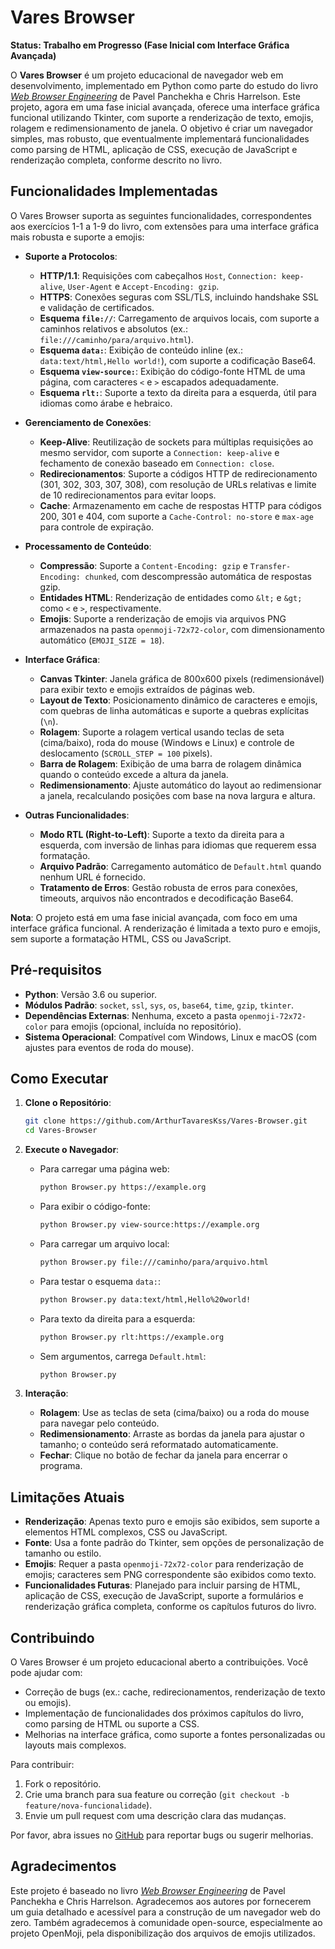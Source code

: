 # Vares Browser

**Status: Trabalho em Progresso (Fase Inicial com Interface Gráfica Avançada)**

O **Vares Browser** é um projeto educacional de navegador web em desenvolvimento, implementado em Python como parte do estudo do livro [*Web Browser Engineering*](https://browser.engineering/index.html) de Pavel Panchekha e Chris Harrelson. Este projeto, agora em uma fase inicial avançada, oferece uma interface gráfica funcional utilizando Tkinter, com suporte a renderização de texto, emojis, rolagem e redimensionamento de janela. O objetivo é criar um navegador simples, mas robusto, que eventualmente implementará funcionalidades como parsing de HTML, aplicação de CSS, execução de JavaScript e renderização completa, conforme descrito no livro.

## Funcionalidades Implementadas

O Vares Browser suporta as seguintes funcionalidades, correspondentes aos exercícios 1-1 a 1-9 do livro, com extensões para uma interface gráfica mais robusta e suporte a emojis:

- **Suporte a Protocolos**:
  - **HTTP/1.1**: Requisições com cabeçalhos `Host`, `Connection: keep-alive`, `User-Agent` e `Accept-Encoding: gzip`.
  - **HTTPS**: Conexões seguras com SSL/TLS, incluindo handshake SSL e validação de certificados.
  - **Esquema `file://`**: Carregamento de arquivos locais, com suporte a caminhos relativos e absolutos (ex.: `file:///caminho/para/arquivo.html`).
  - **Esquema `data:`**: Exibição de conteúdo inline (ex.: `data:text/html,Hello world!`), com suporte a codificação Base64.
  - **Esquema `view-source:`**: Exibição do código-fonte HTML de uma página, com caracteres `<` e `>` escapados adequadamente.
  - **Esquema `rlt:`**: Suporte a texto da direita para a esquerda, útil para idiomas como árabe e hebraico.

- **Gerenciamento de Conexões**:
  - **Keep-Alive**: Reutilização de sockets para múltiplas requisições ao mesmo servidor, com suporte a `Connection: keep-alive` e fechamento de conexão baseado em `Connection: close`.
  - **Redirecionamentos**: Suporte a códigos HTTP de redirecionamento (301, 302, 303, 307, 308), com resolução de URLs relativas e limite de 10 redirecionamentos para evitar loops.
  - **Cache**: Armazenamento em cache de respostas HTTP para códigos 200, 301 e 404, com suporte a `Cache-Control: no-store` e `max-age` para controle de expiração.

- **Processamento de Conteúdo**:
  - **Compressão**: Suporte a `Content-Encoding: gzip` e `Transfer-Encoding: chunked`, com descompressão automática de respostas gzip.
  - **Entidades HTML**: Renderização de entidades como `&lt;` e `&gt;` como `<` e `>`, respectivamente.
  - **Emojis**: Suporte a renderização de emojis via arquivos PNG armazenados na pasta `openmoji-72x72-color`, com dimensionamento automático (`EMOJI_SIZE = 18`).

- **Interface Gráfica**:
  - **Canvas Tkinter**: Janela gráfica de 800x600 pixels (redimensionável) para exibir texto e emojis extraídos de páginas web.
  - **Layout de Texto**: Posicionamento dinâmico de caracteres e emojis, com quebras de linha automáticas e suporte a quebras explícitas (`\n`).
  - **Rolagem**: Suporte a rolagem vertical usando teclas de seta (cima/baixo), roda do mouse (Windows e Linux) e controle de deslocamento (`SCROLL_STEP = 100` pixels).
  - **Barra de Rolagem**: Exibição de uma barra de rolagem dinâmica quando o conteúdo excede a altura da janela.
  - **Redimensionamento**: Ajuste automático do layout ao redimensionar a janela, recalculando posições com base na nova largura e altura.

- **Outras Funcionalidades**:
  - **Modo RTL (Right-to-Left)**: Suporte a texto da direita para a esquerda, com inversão de linhas para idiomas que requerem essa formatação.
  - **Arquivo Padrão**: Carregamento automático de `Default.html` quando nenhum URL é fornecido.
  - **Tratamento de Erros**: Gestão robusta de erros para conexões, timeouts, arquivos não encontrados e decodificação Base64.

**Nota**: O projeto está em uma fase inicial avançada, com foco em uma interface gráfica funcional. A renderização é limitada a texto puro e emojis, sem suporte a formatação HTML, CSS ou JavaScript.

## Pré-requisitos

- **Python**: Versão 3.6 ou superior.
- **Módulos Padrão**: `socket`, `ssl`, `sys`, `os`, `base64`, `time`, `gzip`, `tkinter`.
- **Dependências Externas**: Nenhuma, exceto a pasta `openmoji-72x72-color` para emojis (opcional, incluída no repositório).
- **Sistema Operacional**: Compatível com Windows, Linux e macOS (com ajustes para eventos de roda do mouse).

## Como Executar

1. **Clone o Repositório**:
   ```bash
   git clone https://github.com/ArthurTavaresKss/Vares-Browser.git
   cd Vares-Browser
   ```

2. **Execute o Navegador**:
   - Para carregar uma página web:
     ```bash
     python Browser.py https://example.org
     ```
   - Para exibir o código-fonte:
     ```bash
     python Browser.py view-source:https://example.org
     ```
   - Para carregar um arquivo local:
     ```bash
     python Browser.py file:///caminho/para/arquivo.html
     ```
   - Para testar o esquema `data:`:
     ```bash
     python Browser.py data:text/html,Hello%20world!
     ```
   - Para texto da direita para a esquerda:
     ```bash
     python Browser.py rlt:https://example.org
     ```
   - Sem argumentos, carrega `Default.html`:
     ```bash
     python Browser.py
     ```

3. **Interação**:
   - **Rolagem**: Use as teclas de seta (cima/baixo) ou a roda do mouse para navegar pelo conteúdo.
   - **Redimensionamento**: Arraste as bordas da janela para ajustar o tamanho; o conteúdo será reformatado automaticamente.
   - **Fechar**: Clique no botão de fechar da janela para encerrar o programa.

## Limitações Atuais

- **Renderização**: Apenas texto puro e emojis são exibidos, sem suporte a elementos HTML complexos, CSS ou JavaScript.
- **Fonte**: Usa a fonte padrão do Tkinter, sem opções de personalização de tamanho ou estilo.
- **Emojis**: Requer a pasta `openmoji-72x72-color` para renderização de emojis; caracteres sem PNG correspondente são exibidos como texto.
- **Funcionalidades Futuras**: Planejado para incluir parsing de HTML, aplicação de CSS, execução de JavaScript, suporte a formulários e renderização gráfica completa, conforme os capítulos futuros do livro.

## Contribuindo

O Vares Browser é um projeto educacional aberto a contribuições. Você pode ajudar com:

- Correção de bugs (ex.: cache, redirecionamentos, renderização de texto ou emojis).
- Implementação de funcionalidades dos próximos capítulos do livro, como parsing de HTML ou suporte a CSS.
- Melhorias na interface gráfica, como suporte a fontes personalizadas ou layouts mais complexos.

Para contribuir:
1. Fork o repositório.
2. Crie uma branch para sua feature ou correção (`git checkout -b feature/nova-funcionalidade`).
3. Envie um pull request com uma descrição clara das mudanças.

Por favor, abra issues no [GitHub](https://github.com/ArthurTavaresKss/Vares-Browser) para reportar bugs ou sugerir melhorias.

## Agradecimentos

Este projeto é baseado no livro [*Web Browser Engineering*](https://browser.engineering/index.html) de Pavel Panchekha e Chris Harrelson. Agradecemos aos autores por fornecerem um guia detalhado e acessível para a construção de um navegador web do zero. Também agradecemos à comunidade open-source, especialmente ao projeto OpenMoji, pela disponibilização dos arquivos de emojis utilizados.